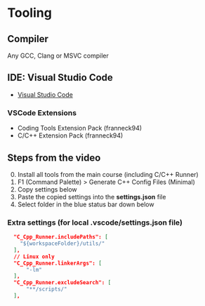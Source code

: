 # Tooling

## Compiler

Any GCC, Clang or MSVC compiler

## IDE: Visual Studio Code

- [Visual Studio Code](https://code.visualstudio.com/)

### VSCode Extensions

- Coding Tools Extension Pack (franneck94)
- C/C++ Extension Pack (franneck94)

## Steps from the video

0. Install all tools from the main course (including C/C++ Runner)
1. F1 (Command Palette) > Generate C++ Config Files (Minimal)
2. Copy settings below
3. Paste the copied settings into the **settings.json** file
4. Select folder in the blue status bar down below

### Extra settings (for local .vscode/settings.json file)

```json
  "C_Cpp_Runner.includePaths": [
    "${workspaceFolder}/utils/"
  ],
  // Linux only
  "C_Cpp_Runner.linkerArgs": [
      "-lm"
  ],
  "C_Cpp_Runner.excludeSearch": [
      "**/scripts/"
  ],
```
